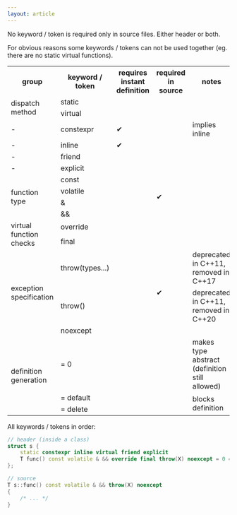 ```yaml
---
layout: article
---
```


No keyword / token is required only in source files. Either header or both.

For obvious reasons some keywords / tokens can not be used together (eg. there are no static virtual functions).

<div class="table-responsive">
    <table class="table table-bordered table-dark">
        <tbody>
            <tr>
                <th>group</th>
                <th>keyword / token</th>
                <th>requires instant definition</th>
                <th>required in source</th>
                <th>notes</th>
            </tr>
            <tr>
                <td rowspan="2">dispatch method</td>
                <td>static</td>
                <td></td>
                <td></td>
                <td></td>
            </tr>
            <tr class="even">
                <td>virtual</td>
                <td></td>
                <td></td>
                <td></td>
            </tr>
            <tr>
                <td>-</td>
                <td>constexpr</td>
                <td>&#10004;</td>
                <td></td>
                <td>implies inline</td>
            </tr>
            <tr class="even">
                <td>-</td>
                <td>inline</td>
                <td>&#10004;</td>
                <td></td>
                <td></td>
            </tr>
            <tr>
                <td>-</td>
                <td>friend</td>
                <td></td>
                <td></td>
                <td></td>
            </tr>
            <tr class="even">
                <td>-</td>
                <td>explicit</td>
                <td></td>
                <td></td>
                <td></td>
            </tr>
            <tr>
                <td rowspan="4">function type</td>
                <td>const</td>
                <td></td>
                <td rowspan="4">&#10004;</td>
                <td></td>
            </tr>
            <tr class="even">
                <td>volatile</td>
                <td></td>
                <td></td>
            </tr>
            <tr>
                <td>&amp;</td>
                <td></td>
                <td></td>
            </tr>
            <tr class="even">
                <td>&amp;&amp;</td>
                <td></td>
                <td></td>
            </tr>
            <tr>
                <td rowspan="2">virtual function checks</td>
                <td>override</td>
                <td></td>
                <td></td>
                <td></td>
            </tr>
            <tr class="even">
                <td>final</td>
                <td></td>
                <td></td>
                <td></td>
            </tr>
            <tr>
                <td rowspan="3">exception specification</td>
                <td>throw(types...)</td>
                <td></td>
                <td rowspan="3">&#10004;</td>
                <td>deprecated in C++11, removed in C++17</td>
            </tr>
            <tr class="even">
                <td>throw()</td>
                <td></td>
                <td>deprecated in C++11, removed in C++20</td>
            </tr>
            <tr>
                <td>noexcept</td>
                <td></td>
                <td></td>
                <td></td>
            </tr>
            <tr class="even">
                <td rowspan="3">definition generation</td>
                <td>= 0</td>
                <td></td>
                <td></td>
                <td>makes type abstract (definition still allowed)</td>
            </tr>
            <tr>
                <td>= default</td>
                <td></td>
                <td></td>
                <td rowspan="2">blocks definition</td>
            </tr>
            <tr class="even">
                <td>= delete</td>
                <td></td>
                <td></td>
            </tr>
        </tbody>
    </table>
</div>

All keywords / tokens in order:

```c++
// header (inside a class)
struct s {
    static constexpr inline virtual friend explicit
    T func() const volatile & && override final throw(X) noexcept = 0 = default = delete ;
};

// source
T s::func() const volatile & && throw(X) noexcept
{
    /* ... */
}
```
